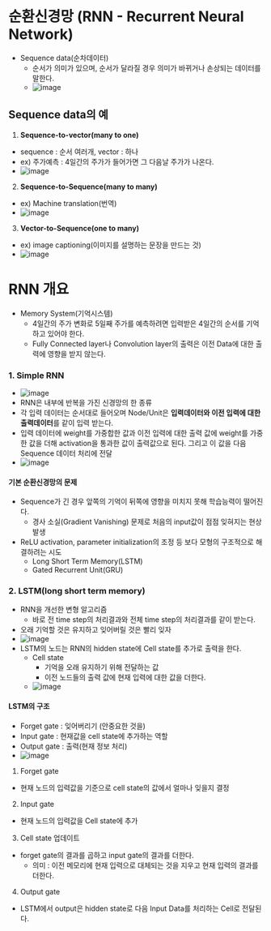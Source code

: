# 순환신경망 (RNN - Recurrent Neural Network)
- Sequence data(순차데이터)
  - 순서가 의미가 있으며, 순서가 달라질 경우 의미가 바뀌거나 손상되는 데이터를 말한다.
  - ![image](https://user-images.githubusercontent.com/77317312/116537222-ecb0f600-a920-11eb-847b-c9701d4ed9e0.png)
## Sequence data의 예
1. **Sequence-to-vector(many to one)**
- sequence : 순서 여러개, vector : 하나
- ex) 주가예측 : 4일간의 주가가 들어가면 그 다음날 주가가 나온다.
- ![image](https://user-images.githubusercontent.com/77317312/116537467-3dc0ea00-a921-11eb-8897-c9eb180cf782.png)
2. **Sequence-to-Sequence(many to many)**
- ex) Machine translation(번역)
- ![image](https://user-images.githubusercontent.com/77317312/116537571-5f21d600-a921-11eb-8375-9cf309426778.png)
3. **Vector-to-Sequence(one to many)**
- ex) image captioning(이미지를 설명하는 문장을 만드는 것)
- ![image](https://user-images.githubusercontent.com/77317312/116537732-90020b00-a921-11eb-8d5b-ba3948231a3c.png)

# RNN 개요
- Memory System(기억시스템)
  - 4일간의 주가 변화로 5일째 주가를 예측하려면 입력받은 4일간의 순서를 기억하고 있어야 한다.
  - Fully Connected layer나 Convolution layer의 출력은 이전 Data에 대한 출력에 영향을 받지 않는다.

### 1. Simple RNN
- ![image](https://user-images.githubusercontent.com/77317312/116538224-34844d00-a922-11eb-811f-58dfbfb00bab.png)
- RNN은 내부에 반복을 가진 신경망의 한 종류
- 각 입력 데이터는 순서대로 들어오며 Node/Unit은 **입력데이터와 이전 입력에 대한 출력데이터**를 같이 입력 받는다.
- 입력 데이터에 weight를 가중합한 값과 이전 입력에 대한 출력 값에 weight를 가중한 값을 더해 activation을 통과한 값이 출력값으로 된다. 그리고 이 값을 다음 Sequence 데이터 처리에 전달
- ![image](https://user-images.githubusercontent.com/77317312/116538506-98a71100-a922-11eb-8456-2b19180337dd.png)
#### **기본 순환신경망의 문제**
- Sequence가 긴 경우 앞쪽의 기억이 뒤쪽에 영향을 미치지  못해 학습능력이 떨어진다.
  - 경사 소실(Gradient Vanishing) 문제로 처음의 input값이 점점 잊혀지는 현상 발생
- ReLU activation, parameter initialization의 조정 등 보다 모형의 구조적으로 해결하려는 시도
  - Long  Short Term Memory(LSTM)
  - Gated Recurrent Unit(GRU)
### 2. LSTM(long short term memory)
- RNN을 개선한 변형 알고리즘
  - 바로 전 time step의 처리결과와 전체 time step의 처리결과를 같이 받는다.
- 오래 기억할 것은 유지하고 잊어버릴 것은 빨리 잊자
- ![image](https://user-images.githubusercontent.com/77317312/116538980-3569ae80-a923-11eb-9191-5d8ed40d6ff0.png)
- LSTM의 노드는 RNN의 hidden state에 Cell state를 추가로 출력을 한다.
  - Cell state
    - 기억을 오래 유지하기 위해 전달하는 값
    - 이전 노드들의 출력 값에 현재 입력에 대한 값을 더한다.
  - ![image](https://user-images.githubusercontent.com/77317312/116546851-18d27400-a92d-11eb-9c85-9f15f5a60c8d.png)
#### LSTM의 구조
- Forget gate : 잊어버리기 (안중요한 것을)
- Input gate : 현재값을 cell state에 추가하는 역할
- Output gate : 출력(현재 정보 처리)
- ![image](https://user-images.githubusercontent.com/77317312/116547082-63ec8700-a92d-11eb-96b7-84e7d90a3326.png)

1. Forget gate
  - 현재 노드의 입력값을 기준으로 cell state의 값에서 얼마나 잊을지 결정

2. Input gate
  - 현재 노드의 입력값을 Cell state에 추가

3. Cell state 업데이트
  - forget gate의 결과를 곱하고 input gate의 결과를 더한다.
    - 의미 : 이전 메모리에 현재 입력으로 대체되는 것을 지우고 현재 입력의 결과를 더한다.

4. Output gate
  - LSTM에서 output은 hidden state로 다음 Input Data를 처리하는 Cell로 전달된다.
